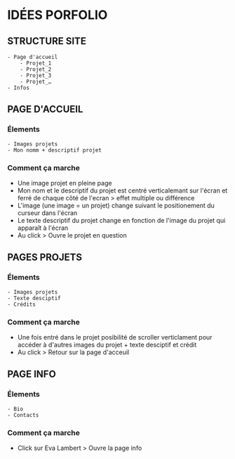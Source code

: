# IDÉES PORFOLIO

## STRUCTURE SITE
    - Page d'accueil 
        - Projet_1 
        - Projet_2 
        - Projet_3
        - Projet_…
    - Infos

 
## PAGE D'ACCUEIL
### Élements
    - Images projets
    - Mon nomm + descriptif projet

### Comment ça marche 
- Une image projet en pleine page 
- Mon nom et le descriptif du projet est centré verticalemant sur l'écran et ferré de chaque côté de l'ecran > effet multiple ou différence  
- L'image (une image = un projet) change suivant le positionement du curseur dans l'écran 
- Le texte descriptif du projet change en fonction de l'image du projet qui apparaît à l'écran
- Au click > Ouvre le projet en question 

## PAGES PROJETS
### Élements
    - Images projets
    - Texte desciptif
    - Crédits

### Comment ça marche 
- Une fois entré dans le projet posibilité de scroller verticlament pour accéder à d'autres images du projet + texte desciptif et crédit
- Au click > Retour sur la page d'acceuil

## PAGE INFO
### Élements
    - Bio
    - Contacts

### Comment ça marche 
- Click sur Eva Lambert > Ouvre la page info 


